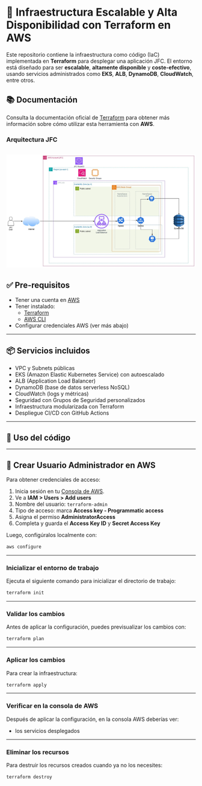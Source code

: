 
# 🚀  Infraestructura Escalable y Alta Disponibilidad con Terraform en AWS 

Este repositorio contiene la infraestructura como código (IaC) implementada en **Terraform** para desplegar una aplicación JFC. El entorno está diseñado para ser **escalable**, **altamente disponible** y **coste-efectivo**, usando servicios administrados como **EKS**, **ALB**, **DynamoDB**, **CloudWatch**, entre otros.

## 📚 Documentación

Consulta la documentación oficial de [Terraform](https://www.terraform.io/) para obtener más información sobre cómo utilizar esta herramienta con **AWS**.

###  Arquitectura JFC
![Diagrama](./Diagrama_JFC.jpeg)
---

## ✅ Pre-requisitos

- Tener una cuenta en [AWS](https://aws.amazon.com/)
- Tener instalado:
  - [Terraform](https://developer.hashicorp.com/terraform/downloads)
  - [AWS CLI](https://docs.aws.amazon.com/cli/latest/userguide/install-cliv2.html)
- Configurar credenciales AWS (ver más abajo)


---
## 📦 Servicios incluidos

- VPC y Subnets públicas
- EKS (Amazon Elastic Kubernetes Service) con autoescalado
- ALB (Application Load Balancer)
- DynamoDB (base de datos serverless NoSQL)
- CloudWatch (logs y métricas)
- Seguridad con Grupos de Seguridad personalizados
- Infraestructura modularizada con Terraform
- Despliegue CI/CD con GitHub Actions
---
## 🚀 Uso del código
---

## 🔐 Crear Usuario Administrador en AWS

Para obtener credenciales de acceso:

1. Inicia sesión en tu [Consola de AWS](https://console.aws.amazon.com/).
2. Ve a **IAM > Users > Add users**
3. Nombre del usuario: `terraform-admin`
4. Tipo de acceso: marca **Access key - Programmatic access**
5. Asigna el permiso **AdministratorAccess**
6. Completa y guarda el **Access Key ID** y **Secret Access Key**

Luego, configúralos localmente con:

```bash
aws configure
```

---

###  Inicializar el entorno de trabajo

Ejecuta el siguiente comando para inicializar el directorio de trabajo:

```bash
terraform init
```

---

###  Validar los cambios

Antes de aplicar la configuración, puedes previsualizar los cambios con:

```bash
terraform plan
```

---

###  Aplicar los cambios

Para crear la infraestructura:

```bash
terraform apply
```

---

###  Verificar en la consola de AWS

Después de aplicar la configuración, en la consola AWS deberías ver:

* los servicios desplegados


---

###  Eliminar los recursos

Para destruir los recursos creados cuando ya no los necesites:

```bash
terraform destroy
```

